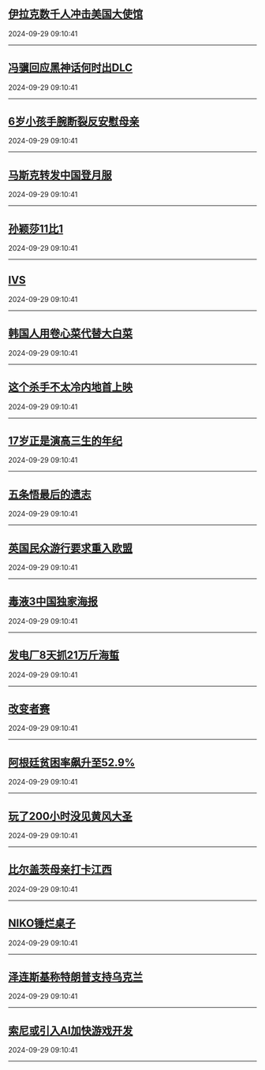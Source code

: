 ## [伊拉克数千人冲击美国大使馆](https://search.bilibili.com/all?vt=36849326&keyword=%E4%BC%8A%E6%8B%89%E5%85%8B%E6%95%B0%E5%8D%83%E4%BA%BA%E5%86%B2%E5%87%BB%E7%BE%8E%E5%9B%BD%E5%A4%A7%E4%BD%BF%E9%A6%86&order=click)

2024-09-29 09:10:41

---
## [冯骥回应黑神话何时出DLC](https://search.bilibili.com/all?vt=36849326&keyword=%E5%86%AF%E9%AA%A5%E5%9B%9E%E5%BA%94%E9%BB%91%E7%A5%9E%E8%AF%9D%E4%BD%95%E6%97%B6%E5%87%BADLC&order=click)

2024-09-29 09:10:41

---
## [6岁小孩手腕断裂反安慰母亲](https://search.bilibili.com/all?vt=36849326&keyword=6%E5%B2%81%E5%B0%8F%E5%AD%A9%E6%89%8B%E8%85%95%E6%96%AD%E8%A3%82%E5%8F%8D%E5%AE%89%E6%85%B0%E6%AF%8D%E4%BA%B2&order=click)

2024-09-29 09:10:41

---
## [马斯克转发中国登月服](https://search.bilibili.com/all?vt=36849326&keyword=%E9%A9%AC%E6%96%AF%E5%85%8B%E8%BD%AC%E5%8F%91%E4%B8%AD%E5%9B%BD%E7%99%BB%E6%9C%88%E6%9C%8D&order=click)

2024-09-29 09:10:41

---
## [孙颖莎11比1](https://search.bilibili.com/all?vt=36849326&keyword=%E5%AD%99%E9%A2%96%E8%8E%8E11%E6%AF%941&order=click)

2024-09-29 09:10:41

---
## [IVS](https://search.bilibili.com/all?vt=36849326&keyword=IVS&order=click)

2024-09-29 09:10:41

---
## [韩国人用卷心菜代替大白菜](https://search.bilibili.com/all?vt=36849326&keyword=%E9%9F%A9%E5%9B%BD%E4%BA%BA%E7%94%A8%E5%8D%B7%E5%BF%83%E8%8F%9C%E4%BB%A3%E6%9B%BF%E5%A4%A7%E7%99%BD%E8%8F%9C&order=click)

2024-09-29 09:10:41

---
## [这个杀手不太冷内地首上映](https://search.bilibili.com/all?vt=36849326&keyword=%E8%BF%99%E4%B8%AA%E6%9D%80%E6%89%8B%E4%B8%8D%E5%A4%AA%E5%86%B7%E5%86%85%E5%9C%B0%E9%A6%96%E4%B8%8A%E6%98%A0&order=click)

2024-09-29 09:10:41

---
## [17岁正是演高三生的年纪](https://search.bilibili.com/all?vt=36849326&keyword=17%E5%B2%81%E6%AD%A3%E6%98%AF%E6%BC%94%E9%AB%98%E4%B8%89%E7%94%9F%E7%9A%84%E5%B9%B4%E7%BA%AA&order=click)

2024-09-29 09:10:41

---
## [五条悟最后的遗志](https://search.bilibili.com/all?vt=36849326&keyword=%E4%BA%94%E6%9D%A1%E6%82%9F%E6%9C%80%E5%90%8E%E7%9A%84%E9%81%97%E5%BF%97&order=click)

2024-09-29 09:10:41

---
## [英国民众游行要求重入欧盟](https://search.bilibili.com/all?vt=36849326&keyword=%E8%8B%B1%E5%9B%BD%E6%B0%91%E4%BC%97%E6%B8%B8%E8%A1%8C%E8%A6%81%E6%B1%82%E9%87%8D%E5%85%A5%E6%AC%A7%E7%9B%9F&order=click)

2024-09-29 09:10:41

---
## [毒液3中国独家海报](https://search.bilibili.com/all?vt=36849326&keyword=%E6%AF%92%E6%B6%B23%E4%B8%AD%E5%9B%BD%E7%8B%AC%E5%AE%B6%E6%B5%B7%E6%8A%A5&order=click)

2024-09-29 09:10:41

---
## [发电厂8天抓21万斤海蜇](https://search.bilibili.com/all?vt=36849326&keyword=%E5%8F%91%E7%94%B5%E5%8E%828%E5%A4%A9%E6%8A%9321%E4%B8%87%E6%96%A4%E6%B5%B7%E8%9C%87&order=click)

2024-09-29 09:10:41

---
## [改变者赛](https://search.bilibili.com/all?vt=36849326&keyword=%E6%94%B9%E5%8F%98%E8%80%85%E8%B5%9B&order=click)

2024-09-29 09:10:41

---
## [阿根廷贫困率飙升至52.9%](https://search.bilibili.com/all?vt=36849326&keyword=%E9%98%BF%E6%A0%B9%E5%BB%B7%E8%B4%AB%E5%9B%B0%E7%8E%87%E9%A3%99%E5%8D%87%E8%87%B352.9%25&order=click)

2024-09-29 09:10:41

---
## [玩了200小时没见黄风大圣](https://search.bilibili.com/all?vt=36849326&keyword=%E7%8E%A9%E4%BA%86200%E5%B0%8F%E6%97%B6%E6%B2%A1%E8%A7%81%E9%BB%84%E9%A3%8E%E5%A4%A7%E5%9C%A3&order=click)

2024-09-29 09:10:41

---
## [比尔盖茨母亲打卡江西](https://search.bilibili.com/all?vt=36849326&keyword=%E6%AF%94%E5%B0%94%E7%9B%96%E8%8C%A8%E6%AF%8D%E4%BA%B2%E6%89%93%E5%8D%A1%E6%B1%9F%E8%A5%BF&order=click)

2024-09-29 09:10:41

---
## [NIKO锤烂桌子](https://search.bilibili.com/all?vt=36849326&keyword=NIKO%E9%94%A4%E7%83%82%E6%A1%8C%E5%AD%90&order=click)

2024-09-29 09:10:41

---
## [泽连斯基称特朗普支持乌克兰](https://search.bilibili.com/all?vt=36849326&keyword=%E6%B3%BD%E8%BF%9E%E6%96%AF%E5%9F%BA%E7%A7%B0%E7%89%B9%E6%9C%97%E6%99%AE%E6%94%AF%E6%8C%81%E4%B9%8C%E5%85%8B%E5%85%B0&order=click)

2024-09-29 09:10:41

---
## [索尼或引入AI加快游戏开发](https://search.bilibili.com/all?vt=36849326&keyword=%E7%B4%A2%E5%B0%BC%E6%88%96%E5%BC%95%E5%85%A5AI%E5%8A%A0%E5%BF%AB%E6%B8%B8%E6%88%8F%E5%BC%80%E5%8F%91&order=click)

2024-09-29 09:10:41

---
